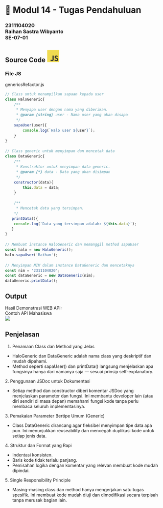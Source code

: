 # 📘 Modul 14 - Tugas Pendahuluan

### 2311104020<br> Raihan Sastra Wibyanto<br> SE-07-01

##  Source Code <img src="https://github.com/devicons/devicon/blob/master/icons/javascript/javascript-original.svg" title="JavaScript" alt="JavaScript" width="40" height="40"/>
### File JS
genericsRefactor.js
```js
// Class untuk menampilkan sapaan kepada user
class HaloGeneric{
    /**
     * Menyapa user dengan nama yang diberikan.
     * @param {string} user - Nama user yang akan disapa
     */
    sapaUser(user){
        console.log(`Halo user ${user}`);
    }
}

// Class generic untuk menyimpan dan mencetak data
class DataGeneric{
    /**
     * Konstruktor untuk menyimpan data generic.
     * @param {*} data - Data yang akan disimpan   
     */
    constructor(data){
        this.data = data;
    }

    /** 
     * Mencetak data yang tersimpan.    
    */
   printData(){
    console.log(`Data yang tersimpan adalah: ${this.data}`);
   }
}

// Membuat instance HaloGeneric dan memanggil method sapaUser
const halo = new HaloGeneric();
halo.sapaUser('Raihan');

// Menyimpan NIM dalam instance DataGeneric dan mencetaknya
const nim = '2311104020';
const dataGeneric = new DataGeneric(nim);
dataGeneric.printData();
```

## Output
Hasil Demonstrasi WEB API:<br>
Contoh API Mahasiswa<br>
<img src="https://github.com/user-attachments/assets/879cd27e-3241-41a8-9732-df33223e7a07" width=300><br>

## Penjelasan
1. Penamaan Class dan Method yang Jelas
  <ul>
    <li>
      HaloGeneric dan DataGeneric adalah nama class yang deskriptif dan mudah dipahami.      
    </li>
    <li>
      Method seperti sapaUser() dan printData() langsung menjelaskan apa fungsinya hanya dari namanya saja — sesuai prinsip self-explanatory.
    </li>
  </ul>
2. Penggunaan JSDoc untuk Dokumentasi
  <ul>
    <li>
      Setiap method dan constructor diberi komentar JSDoc yang menjelaskan parameter dan fungsi. Ini membantu developer lain (atau diri sendiri di masa depan) memahami fungsi kode tanpa perlu membaca seluruh implementasinya.      
    </li>
  </ul>
3. Pemakaian Parameter Bertipe Umum (Generic)
  <ul>
    <li>
      Class DataGeneric dirancang agar fleksibel menyimpan tipe data apa pun. Ini menunjukkan reuseability dan mencegah duplikasi kode untuk setiap jenis data.
    </li>
  </ul>
4. Struktur dan Format yang Rapi
  <ul>
    <li>
      Indentasi konsisten.      
    </li>
    <li>
      Baris kode tidak terlalu panjang.
    </li>
    <li>
      Pemisahan logika dengan komentar yang relevan membuat kode mudah dipindai.
    </li>
  </ul>
5. Single Responsibility Principle
  <ul>
    <li>
      Masing-masing class dan method hanya mengerjakan satu tugas spesifik. Ini membuat kode mudah diuji dan dimodifikasi secara terpisah tanpa merusak bagian lain.
    </li>
  </ul>
